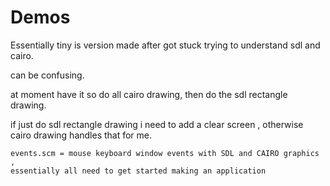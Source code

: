 
# Demos

Essentially tiny is version made after got stuck trying to understand sdl and cairo.

can be confusing. 

at moment have it so do all cairo drawing, then do the sdl rectangle drawing.

if just do sdl rectangle drawing i need to add a clear screen ,
otherwise cairo drawing handles that for me.

```
events.scm = mouse keyboard window events with SDL and CAIRO graphics , 
essentially all need to get started making an application
```

